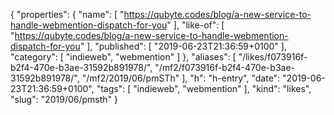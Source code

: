 {
  "properties": {
    "name": [
      "https://qubyte.codes/blog/a-new-service-to-handle-webmention-dispatch-for-you"
    ],
    "like-of": [
      "https://qubyte.codes/blog/a-new-service-to-handle-webmention-dispatch-for-you"
    ],
    "published": [
      "2019-06-23T21:36:59+0100"
    ],
    "category": [
      "indieweb",
      "webmention"
    ]
  },
  "aliases": [
    "/likes/f073916f-b2f4-470e-b3ae-31592b891978/",
    "/mf2/f073916f-b2f4-470e-b3ae-31592b891978/",
    "/mf2/2019/06/pmSTh"
  ],
  "h": "h-entry",
  "date": "2019-06-23T21:36:59+0100",
  "tags": [
    "indieweb",
    "webmention"
  ],
  "kind": "likes",
  "slug": "2019/06/pmsth"
}
